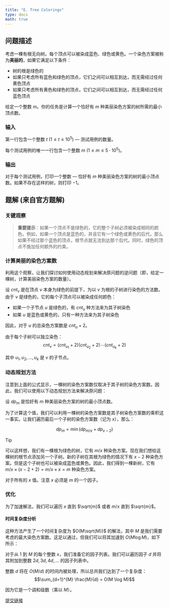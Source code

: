 ```yaml
---
title: "E. Tree Colorings"
type: docs
math: true
---
```


## 问题描述

考虑一棵有根无向树。每个顶点可以被染成蓝色、绿色或黄色。一个染色方案被称为**美丽的**，如果它满足以下条件：

-   树的根是绿色的
-   如果只考虑所有蓝色和绿色的顶点，它们之间可以相互到达，而无需经过任何黄色顶点
-   如果只考虑所有黄色和绿色的顶点，它们之间可以相互到达，而无需经过任何蓝色顶点

给定一个整数 $m$。你的任务是计算一个恰好有 $m$ 种美丽染色方案的树所需的最小顶点数。

### 输入

第一行包含一个整数 $t$ $(1 \leq t \leq 10^5)$ — 测试用例的数量。

每个测试用例的唯一一行包含一个整数 $m$ $(1 \leq m \leq 5 \cdot 10^5)$。

### 输出

对于每个测试用例，打印一个整数 — 恰好有 $m$ 种美丽染色方案的树的最小顶点数。如果不存在这样的树，则打印 $-1$。

## 题解 (来自官方题解)

### 关键观察

> **重要提示**：如果一个顶点不是绿色的，它的整个子树必须被染成相同的颜色。例如，如果一个顶点是蓝色的，并且它有一个绿色或黄色的后代，那么如果不经过那个蓝色的顶点，根节点就无法到达那个后代。同时，绿色的顶点不施加任何额外的约束。

### 计算美丽的染色方案数

利用这个观察，让我们探讨如何使用动态规划来解决原问题的逆问题（即，给定一棵树，计算美丽染色方案的数量）。

设 $cnt_v$ 是在顶点 $v$ 本身为绿色的前提下，为以 $v$ 为根的子树进行染色的方法数。由于 $v$ 是绿色的，它的每个子顶点可以被染成任何颜色：

-   如果一个子节点 $u$ 是绿色的，有 $cnt_u$ 种方法来为其子树染色
-   如果 $u$ 是蓝色或黄色的，只有一种方法来为其子树染色

因此，对于 $u$ 的总染色方案数是 $cnt_u + 2$。

由于每个子树可以独立染色：
$$cnt_v = (cnt_{u_1} + 2)(cnt_{u_2} + 2) \cdots (cnt_{u_k} + 2)$$

其中 $u_1, u_2, \ldots, u_k$ 是 $v$ 的子节点。

### 动态规划方法

注意到上面的公式显示，一棵树的染色方案数仅取决于其子树的染色方案数。因此，我们可以使用以下动态规划方法来解决原问题：

设 $dp_m$ 是恰好有 $m$ 种美丽染色方案的树的最小顶点数。

为了计算这个值，我们可以利用一棵树的染色方案数是其子树染色方案数的乘积这一事实。让我们遍历最后一个子树的染色方案数（记为 $x$），那么：

$$dp_m = \min(dp_{m/x} + dp_{x - 2})$$

> [!TIP]
> 可以这样想，我们有一棵根为绿色的树，它有 $m/x$ 种染色方案。现在我们想给这棵树的根节点添加另一个子树。新的子树在其根为绿色的情况下有 $x-2$ 种染色方案。但是这个子树也可以被染成蓝色或黄色。因此，我们得到一棵新树，它有 $m/x \times (x - 2 + 2) = m/x \times x = m$ 种染色方案。

对于所有的 $x$ 值。注意 $x$ 必须是 $m$ 的一个因子。

### 优化

为了加速解法，我们可以遍历 $x$ 直到 $\sqrt{m}$ 或者 $m/x$ 直到 $\sqrt{m}$。

#### 时间复杂度分析

这种方法产生了一个时间复杂度为 $O(M\sqrt{M})$ 的解法，其中 $M$ 是我们需要考虑的最大染色方案数。这足以通过，但我们可以将其加速到 $O(M \log M)$，如下所示：

对于从 $1$ 到 $M$ 的每个整数 $x$，我们准备它的因子列表。我们可以遍历因子 $d$ 并将其附加到整数 $2d, 3d, 4d, \ldots$ 的因子列表中。

整数 $d$ 将在 $O(M/d)$ 的时间内被处理，所以总共我们达到了一个复杂度：
$$\sum_{d=1}^{M} \frac{M}{d} = O(M \log M)$$

因为它是一个调和级数（乘以 $M$）。

[提交链接](https://codeforces.com/contest/2112/submission/327638683)